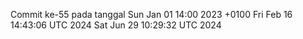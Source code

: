 Commit ke-55 pada tanggal Sun Jan 01 14:00 2023 +0100
Fri Feb 16 14:43:06 UTC 2024
Sat Jun 29 10:29:32 UTC 2024
